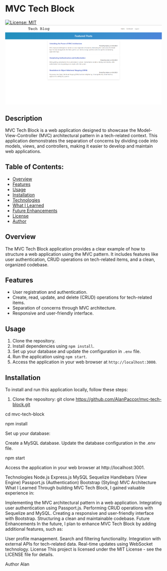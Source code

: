 # MVC Tech Block
[![License: MIT](https://img.shields.io/badge/License-MIT-yellow.svg)](https://opensource.org/licenses/MIT)
![Alt text](image.png)
## Description
MVC Tech Block is a web application designed to showcase the Model-View-Controller (MVC) architectural pattern in a tech-related context. This application demonstrates the separation of concerns by dividing code into models, views, and controllers, making it easier to develop and maintain web applications.

## Table of Contents:
- [Overview](#Overview)
- [Features](#Features)
- [Usage](#Usage)
- [Installation](#Installation)
- [Technologies](#Technologies)
- [What I Learned](#What-I-Learned)
- [Future Enhancements](#Future-Enhancements)
- [License](#License)
- [Author](#Author)

## Overview
The MVC Tech Block application provides a clear example of how to structure a web application using the MVC pattern. It includes features like user authentication, CRUD operations on tech-related items, and a clean, organized codebase.

## Features
- User registration and authentication.
- Create, read, update, and delete (CRUD) operations for tech-related items.
- Separation of concerns through MVC architecture.
- Responsive and user-friendly interface.

## Usage
1. Clone the repository.
2. Install dependencies using `npm install`.
3. Set up your database and update the configuration in `.env` file.
4. Run the application using `npm start`.
5. Access the application in your web browser at `http://localhost:3000`.

## Installation
To install and run this application locally, follow these steps:

1. Clone the repository: 
   git clone https://github.com/AlanPaccor/mvc-tech-block.git
   
cd mvc-tech-block

npm install

Set up your database:

Create a MySQL database.
Update the database configuration in the .env file.

npm start


Access the application in your web browser at http://localhost:3001.

Technologies
Node.js
Express.js
MySQL
Sequelize
Handlebars (View Engine)
Passport.js (Authentication)
Bootstrap (Styling)
MVC Architecture
What I Learned
Through building MVC Tech Block, I gained valuable experience in:

Implementing the MVC architectural pattern in a web application.
Integrating user authentication using Passport.js.
Performing CRUD operations with Sequelize and MySQL.
Creating a responsive and user-friendly interface with Bootstrap.
Structuring a clean and maintainable codebase.
Future Enhancements
In the future, I plan to enhance MVC Tech Block by adding additional features, such as:

User profile management.
Search and filtering functionality.
Integration with external APIs for tech-related data.
Real-time updates using WebSocket technology.
License
This project is licensed under the MIT License - see the LICENSE file for details.

Author
Alan